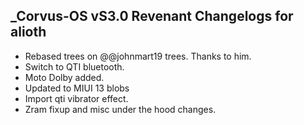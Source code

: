 ## _Corvus-OS vS3.0 Revenant Changelogs for alioth

- Rebased trees on @@johnmart19 trees. Thanks to him. 
- Switch to QTI bluetooth. 
- Moto Dolby added. 
- Updated to MIUI 13 blobs 
- Import qti vibrator effect. 
- Zram fixup and misc under the hood changes.
